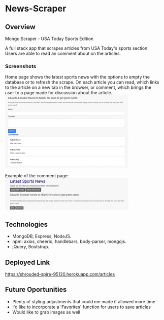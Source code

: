 # News-Scraper

## Overview
Mongo Scraper - USA Today Sports Edition.

A full stack app that scrapes articles from USA Today's sports section. Users are able to read an comment about on the articles.

### Screenshots
Home page shows the latest sports news with the options to empty the database or to refresh the scrape. On each article you can read, which links to the article on a new tab in the browser, or comment, which brings the user to a page made for discussion about the article.
<img src="./public/img/Article-page-screenshot.png" width="400"/>  

Example of the comment page:
<img src="./public/img/Comment-page-screenshot.png" width="400"/>

## Technologies
* MongoDB, Express, NodeJS.
* npm: axios, cheerio, handlebars, body-parser, mongojs.
* jQuery, Bootstrap.

## Deployed Link
https://shrouded-spire-95120.herokuapp.com/articles

## Future Oportunities
* Plenty of styling adjustments that could me made if allowed more time
* I'd like to incorporate a 'Favorites' function for users to save articles
* Would like to grab images as well

